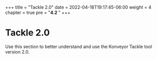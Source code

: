 +++
title = "Tackle 2.0"
date = 2022-04-18T19:17:45-06:00
weight = 4
chapter = true
pre = "<b>4.2 </b>"
+++

# Tackle 2.0

Use this section to better understand and use the Konveyor Tackle tool version 2.0.
